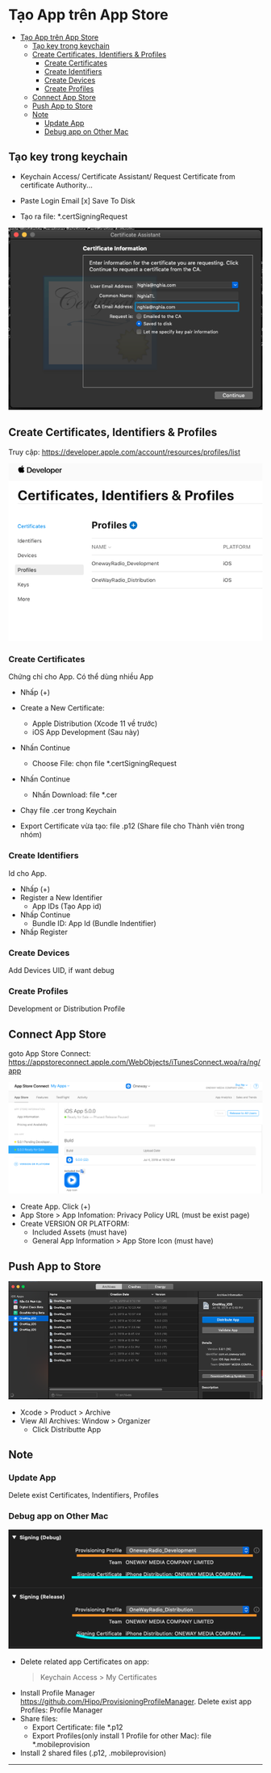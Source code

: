 # Tạo App trên App Store

- [Tạo App trên App Store](#t%e1%ba%a1o-app-tr%c3%aan-app-store)
  - [Tạo key trong keychain](#t%e1%ba%a1o-key-trong-keychain)
  - [Create Certificates, Identifiers & Profiles](#create-certificates-identifiers--profiles)
    - [Create Certificates](#create-certificates)
    - [Create Identifiers](#create-identifiers)
    - [Create Devices](#create-devices)
    - [Create Profiles](#create-profiles)
  - [Connect App Store](#connect-app-store)
  - [Push App to Store](#push-app-to-store)
  - [Note](#note)
    - [Update App](#update-app)
    - [Debug app on Other Mac](#debug-app-on-other-mac)

## Tạo key trong keychain

- Keychain Access/ Certificate Assistant/ Request Certificate from certificate Authority...

- Paste Login Email
[x] Save To Disk

- Tạo ra file: *.certSigningRequest

![create cer](create_cert.png)

## Create Certificates, Identifiers & Profiles

Truy cập:
<https://developer.apple.com/account/resources/profiles/list>

![Certificates_Identifiers_Profiles](Certificates_Identifiers_Profiles.png)

### Create Certificates

Chứng chỉ cho App. Có thể dùng nhiều App

- Nhấp (+)
- Create a New Certificate:
  - Apple Distribution (Xcode 11 về trước)
  - iOS App Development (Sau này)
- Nhấn Continue
  - Choose File: chọn file *.certSigningRequest
- Nhấn Continue
  - Nhấn Download: file *.cer
  
- Chạy file .cer trong Keychain
- Export Certificate vừa tạo: file .p12
(Share file cho Thành viên trong nhóm)

### Create Identifiers

Id cho App.

- Nhấp (+)
- Register a New Identifier
  - App IDs (Tạo App id)
- Nhấp Continue
  - Bundle ID: App Id (Bundle Indentifier)
- Nhấp Register

### Create Devices

Add Devices UID, if want debug

### Create Profiles

Development or Distribution Profile

## Connect App Store

goto App Store Connect: <https://appstoreconnect.apple.com/WebObjects/iTunesConnect.woa/ra/ng/app>

![app store connect overview](AppStoreConnectOverview.png)

- Create App. Click (+)
- App Store > App Infomation: Privacy Policy URL (must be exist page)
- Create VERSION OR PLATFORM:
  - Included Assets (must have)
  - General App Information > App Store Icon (must have)

## Push App to Store

![Organizer](Organizer.png)

- Xcode > Product > Archive
- View All Archives: Window > Organizer
  - Click Distributte App

## Note

### Update App

Delete exist Certificates, Indentifiers, Profiles

### Debug app on Other Mac

![profile on app](Profile_on_project.png)

- Delete related app Certificates on app:
    > Keychain Access > My Certificates
- Install Profile Manager <https://github.com/Hipo/ProvisioningProfileManager>. Delete exist app Profiles: Profile Manager
- Share files:
  - Export Certificate: file *.p12
  - Export Profiles(only install 1 Profile for other Mac): file *.mobileprovision
- Install 2 shared files (.p12, .mobileprovision)

---
